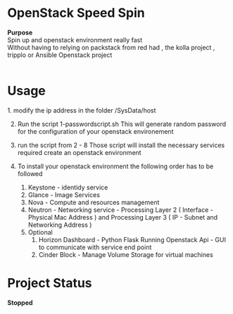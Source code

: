 <h1>OpenStack Speed Spin</h1>
<strong>Purpose</strong><br>
Spin up and openstack environment really fast<br>
Without having to relying on packstack from red had , the kolla project , tripplo or Ansible Openstack project<br>
<br>



<h1>Usage</h1>
1. modify the ip address in the folder /SysData/host

2. Run the script 1-passwordscript.sh This will generate random password for the configuration of your openstack environement

3. run the script from 2 - 8
   Those script will install the necessary services required create an openstack environment

4. To install your openstack environment the following order has to be followed
   1. Keystone - identidy service
   2. Glance - Image Services
   3. Nova - Compute and resources management 
   4. Neutron - Networking service - Processing Layer 2 ( Interface - Physical Mac Address ) and Processing Layer 3 ( IP - Subnet and Networking Address )
   5. Optional
      1. Horizon Dashboard - Python Flask Running Openstack Api - GUI to communicate with service end point
      2. Cinder Block - Manage Volume Storage for virtual machines


<h1>Project Status</h1>
<strong>Stopped</strong>

